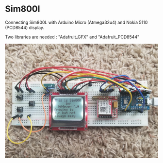# Sim800l
Connecting Sim800L with Arduino Micro (Atmega32u4) and Nokia 5110 (PCD8544) display.

Two libraries are needed : "Adafruit_GFX" and "Adafruit_PCD8544"

![alt text](https://github.com/HA4ever37/Sim800l/blob/master/Atmega32u4+PCD8544+Sim800L.jpg?raw=true)
